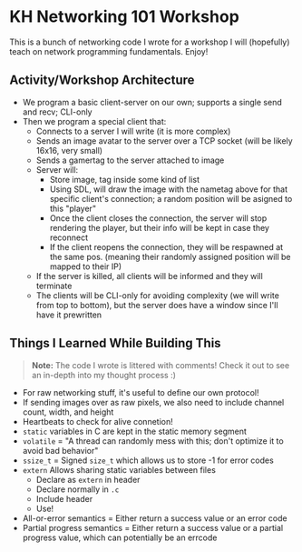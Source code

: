 # KH Networking 101 Workshop

This is a bunch of networking code I wrote for a workshop I will (hopefully) teach on network programming fundamentals. Enjoy!

## Activity/Workshop Architecture

- We program a basic client-server on our own; supports a single send and recv; CLI-only
- Then we program a special client that:
    - Connects to a server I will write (it is more complex)
    - Sends an image avatar to the server over a TCP socket (will be likely 16x16, very small)
    - Sends a gamertag to the server attached to image
    - Server will:
        - Store image, tag inside some kind of list 
        - Using SDL, will draw the image with the nametag above for that specific client's connection; a random position will be asigned to this "player"
        - Once the client closes the connection, the server will stop rendering the player, but their info will be kept in case they reconnect
        - If the client reopens the connection, they will be respawned at the same pos. (meaning their randomly assigned position will be mapped to their IP)
    - If the server is killed, all clients will be informed and they will terminate 
    - The clients will be CLI-only for avoiding complexity (we will write from top to bottom), but the server does have a window since I'll have it prewritten

## Things I Learned While Building This

> **Note:** The code I wrote is littered with comments! Check it out to see an in-depth into my thought process :)

- For raw networking stuff, it's useful to define our own protocol!
- If sending images over as raw pixels, we also need to include channel count, width, and height
- Heartbeats to check for alive connetion!
- `static` variables in C are kept in the static memory segment
- `volatile` = "A thread can randomly mess with this; don't optimize it to avoid bad behavior"
- `ssize_t` = Signed `size_t` which allows us to store -1 for error codes
- `extern` Allows sharing static variables between files
    - Declare as `extern` in header
    - Declare normally in `.c`
    - Include header
    - Use!
- All-or-error semantics = Either return a success value or an error code
- Partial progress semantics = Either return a success value or a partial progress value, which can potentially be an errcode
